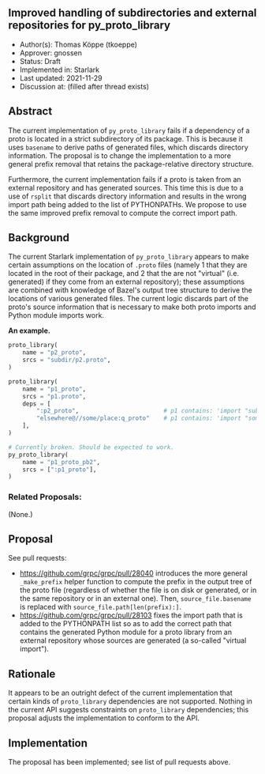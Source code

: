 Improved handling of subdirectories and external repositories for py_proto_library
----
* Author(s): Thomas K&ouml;ppe (tkoeppe)
* Approver: gnossen
* Status: Draft
* Implemented in: Starlark
* Last updated: 2021-11-29
* Discussion at: <google group thread> (filled after thread exists)

## Abstract

The current implementation of `py_proto_library` fails if a dependency of a
proto is located in a strict subdirectory of its package. This is because it
uses `basename` to derive paths of generated files, which discards directory
information. The proposal is to change the implementation to a more general
prefix removal that retains the package-relative directory structure.

Furthermore, the current implementation fails if a proto is taken from an
external repository and has generated sources. This time this is due to a use of
`rsplit` that discards directory information and results in the wrong import
path being added to the list of PYTHONPATHs. We propose to use the same improved
prefix removal to compute the correct import path.

## Background

The current Starlark implementation of `py_proto_library` appears to make
certain assumptions on the location of `.proto` files (namely 1 that they are
located in the root of their package, and 2 that the are not "virtual"
(i.e. generated) if they come from an external repository); these assumptions
are combined with knowledge of Bazel's output tree structure to derive the
locations of various generated files. The current logic discards part of the
proto's source information that is necessary to make both proto imports and
Python module imports work.

**An example.**

```python
proto_library(
    name = "p2_proto",
    srcs = "subdir/p2.proto",
)

proto_library(
    name = "p1_proto",
    srcs = "p1.proto",
    deps = [
        ":p2_proto",                        # p1 contains: 'import "subdir/p2.proto";'
        "elsewhere@//some/place:q_proto"    # p1 contains: 'import "some/place/q.proto";'
    ],
)

# Currently broken. Should be expected to work.
py_proto_library(
    name = "p1_proto_pb2",
    srcs = [":p1_proto"],
)
```

### Related Proposals:

(None.)

## Proposal

See pull requests:

* https://github.com/grpc/grpc/pull/28040 introduces the more general
  `_make_prefix` helper function to compute the prefix in the output tree of the
  proto file (regardless of whether the file is on disk or generated, or in the
  same repository or in an external one). Then, `source_file.basename` is
  replaced with `source_file.path[len(prefix):]`.
* https://github.com/grpc/grpc/pull/28103 fixes the import path that is added to
  the PYTHONPATH list so as to add the correct path that contains the generated
  Python module for a proto library from an external repository whose sources
  are generated (a so-called "virtual import").

## Rationale

It appears to be an outright defect of the current implementation that certain
kinds of `proto_library` dependencies are not supported. Nothing in the current
API suggests constraints on `proto_library` dependencies; this proposal adjusts
the implementation to conform to the API.

## Implementation

The proposal has been implemented; see list of pull requests above.
